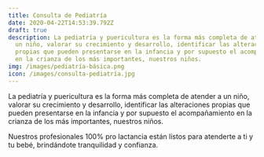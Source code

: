 ```yaml
---
title: Consulta de Pediatría
date: 2020-04-22T14:53:39.792Z
draft: true
description: La pediatría y puericultura es la forma más completa de atender a
  un niño, valorar su crecimiento y desarrollo, identificar las alteraciones
  propias que pueden presentarse en la infancia y por supuesto el acompañamiento
  en la crianza de los más importantes, nuestros niños.
img: /images/pediatría-básica.png
icon: /images/consulta-pediatría.jpg
---
```

La pediatría y puericultura es la forma más completa de atender a un niño, valorar su crecimiento y desarrollo, identificar las alteraciones propias que pueden presentarse en la infancia y por supuesto el acompañamiento en la crianza de los más importantes, nuestros niños.

Nuestros profesionales 100% pro lactancia están listos para atenderte a ti y tu bebé, brindándote tranquilidad y confianza.